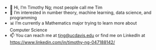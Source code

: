 - 👋 Hi, I’m Timothy Ng; most people call me Tim
- 👀 I’m interested in number theory, machine learning, data science, and programming
- 📊 I’m currently a Mathematics major trying to learn more about Computer Science
- 📫 You can reach me at tjng@ucdavis.edu or find me on LinkedIn at https://www.linkedin.com/in/timothy-ng-047188142/

<!---
timng-gnmit/timng-gnmit is a ✨ special ✨ repository because its `README.md` (this file) appears on your GitHub profile.
You can click the Preview link to take a look at your changes.
--->
